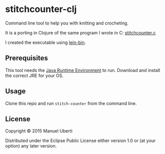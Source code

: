 # stitchcounter-clj

Command line tool to help you with knitting and crocheting.

It is a porting in Clojure of the same program I wrote in C: [stitchcounter.c](https://github.com/manuel-uberti/c-bag/blob/master/stitchcounter.c)

I created the executable using [lein-bin](https://github.com/Raynes/lein-bin).

## Prerequisites
This tool needs the [Java Runtime Environment](https://en.wikipedia.org/wiki/JRE) to run. Download and install the correct JRE for your OS.

## Usage
Clone this repo and run ```stitch-counter``` from the command line.

## License

Copyright © 2015 Manuel Uberti

Distributed under the Eclipse Public License either version 1.0 or (at
your option) any later version.
